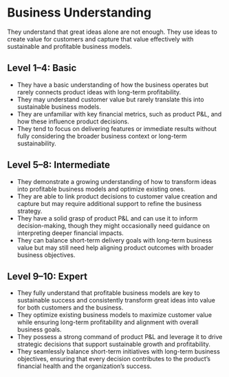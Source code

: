 # Business Understanding
They understand that great ideas alone are not enough. They use ideas to create value for customers and capture that value effectively with sustainable and profitable business models. 

## Level 1–4: Basic
- They have a basic understanding of how the business operates but rarely connects product ideas with long-term profitability.
- They may understand customer value but rarely translate this into sustainable business models.
- They are unfamiliar with key financial metrics, such as product P&L, and how these influence product decisions.
- They tend to focus on delivering features or immediate results without fully considering the broader business context or long-term sustainability.

## Level 5–8: Intermediate
- They demonstrate a growing understanding of how to transform ideas into profitable business models and optimize existing ones.
- They are able to link product decisions to customer value creation and capture but may require additional support to refine the business strategy.
- They have a solid grasp of product P&L and can use it to inform decision-making, though they might occasionally need guidance on interpreting deeper financial impacts.
- They can balance short-term delivery goals with long-term business value but may still need help aligning product outcomes with broader business objectives.

## Level 9–10: Expert
- They fully understand that profitable business models are key to sustainable success and consistently transform great ideas into value for both customers and the business.
- They optimize existing business models to maximize customer value while ensuring long-term profitability and alignment with overall business goals.
- They possess a strong command of product P&L and leverage it to drive strategic decisions that support sustainable growth and profitability.
- They seamlessly balance short-term initiatives with long-term business objectives, ensuring that every decision contributes to the product’s financial health and the organization’s success.